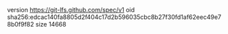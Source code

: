 version https://git-lfs.github.com/spec/v1
oid sha256:edcac140fa8805d2f404c17d2b596035cbc8b27f30fd1af62eec49e78b0f9f82
size 14668

